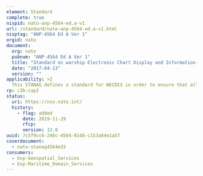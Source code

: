 ```yaml
---
element: Standard
complete: true
nispid: nato-anp-4564-ed.a-v1
url: /standard/nato-anp-4564-ed.a-v1.html
nisptag: "ANP-4564 Ed A Ver 1"
orgid: nato
document:
  org: nato
  pubnum: "ANP-4564 Ed A Ver 1"
  title: "Standard on warship Electronic Chart Display and Information Systems (WECDIS)"
  date: "2017-04-13"
  version: ""
applicability: >2
  This STANAG defines a standard for WECDIS in order to ensure that all electronic chart / geographic information systems fitted on warships from NATO nations will provide a minimum common set of functions to the operator and accept digital data in common international approved (IMO as well as NATO) standard formats. It specifies performance standards with respect to optional functions on these systems. Secondly, this STANAG contains the framework for product specifications and guidance for the description of military layers of information. The systems must be able to accept and process data developed using these guidelines. It should be noted that these guidelines are specified in a generic way, so that in principle they can also be utilised for other, non Maritime digital geographic data. Finally, this STANAG describes the services that shall be provided by data transmission media to be used for update of data sets on board of ships at sea.
rp: c3b-cap2
status:
  uri: https://nso.nato.int/
  history: 
    - flag: added
      date: 2019-11-29
      rfcp: 
      version: 13.0
uuid: 7c5f9cc6-240c-4584-8148-c153a84e1a57
coverdocument:
  - nato-stanag4564ed3
consumers:
  - bsp-Geospatial_Services
  - bsp-Maritime_Domain_Services
---
```

